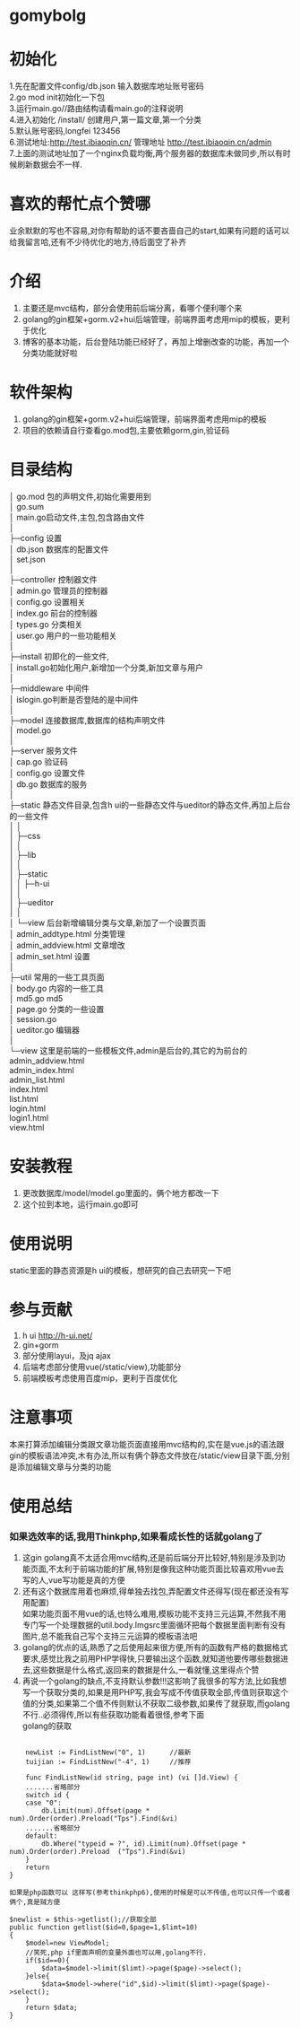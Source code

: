 # gomybolg

# 初始化
 1.先在配置文件config/db.json 输入数据库地址账号密码  
 2.go mod init初始化一下包  
 3.运行main.go//路由结构请看main.go的注释说明  
 4.进入初始化 /install/ 创建用户,第一篇文章,第一个分类  
 5.默认账号密码,longfei 123456  
 6.测试地址:http://test.ibiaoqin.cn/  管理地址 http://test.ibiaoqin.cn/admin  
 7.上面的测试地址加了一个nginx负载均衡,两个服务器的数据库未做同步,所以有时候刷新数据会不一样.

# 喜欢的帮忙点个赞哪
业余默默的写也不容易,对你有帮助的话不要吝啬自己的start,如果有问题的话可以给我留言哈,还有不少待优化的地方,待后面空了补齐

# 介绍

1. 主要还是mvc结构，部分会使用前后端分离，看哪个便利哪个来  
2. golang的gin框架+gorm.v2+hui后端管理，前端界面考虑用mip的模板，更利于优化  
3. 博客的基本功能，后台登陆功能已经好了，再加上增删改查的功能，再加一个分类功能就好啦  

# 软件架构
1. golang的gin框架+gorm.v2+hui后端管理，前端界面考虑用mip的模板
2. 项目的依赖请自行查看go.mod包,主要依赖gorm,gin,验证码

# 目录结构
│  go.mod 包的声明文件,初始化需要用到  
│  go.sum  
│  main.go启动文件,主包,包含路由文件  
│      
├─config 设置  
│      db.json 数据库的配置文件  
│      set.json  
│      
├─controller 控制器文件  
│      admin.go 管理员的控制器  
│      config.go 设置相关  
│      index.go 前台的控制器  
│      types.go 分类相关  
│      user.go 用户的一些功能相关  
│      
├─install 初即化的一些文件,  
│      install.go初始化用户,新增加一个分类,新加文章与用户  
│      
├─middleware 中间件  
│      islogin.go判断是否登陆的是中间件  
│      
├─model 连接数据库,数据库的结构声明文件  
│      model.go  
│      
├─server 服务文件  
│      cap.go 验证码  
│      config.go 设置文件  
│      db.go 数据库的服务  
│      
├─static  静态文件目录,包含h ui的一些静态文件与ueditor的静态文件,再加上后台的一些文件  
│  │  
│  ├─css  
│  │              
│  ├─lib  
│  │                  
│  ├─static  
│  │  ├─h-ui  
│  │                  
│  ├─ueditor   
│  │               
│  └─view 后台新增编辑分类与文章,新加了一个设置页面  
│          admin_addtype.html  分类管理  
│          admin_addview.html  文章增改   
│          admin_set.html  设置  
│          
├─util 常用的一些工具页面  
│      body.go  内容的一些工具  
│      md5.go  md5  
│      page.go  分类的一些设置  
│      session.go  
│      ueditor.go  编辑器  
│      
└─view 这里是前端的一些模板文件,admin是后台的,其它的为前台的  
        admin_addview.html  
        admin_index.html  
        admin_list.html  
        index.html  
        list.html   
        login.html  
        login1.html  
        view.html  



# 安装教程
1. 更改数据库/model/model.go里面的，俩个地方都改一下  
2. 这个拉到本地，运行main.go即可  

# 使用说明

static里面的静态资源是h ui的模板，想研究的自己去研究一下吧  

# 参与贡献
1. h ui  http://h-ui.net/  
2. gin+gorm  
3. 部分使用layui，及jq ajax  
4. 后端考虑部分使用vue(/static/view),功能部分  
5. 前端模板考虑使用百度mip，更利于百度优化  



# 注意事项
本来打算添加编辑分类跟文章功能页面直接用mvc结构的,实在是vue.js的语法跟gin的模板语法冲突,木有办法,所以有俩个静态文件放在/static/view目录下面,分别是添加编辑文章与分类的功能  



# 使用总结
### 如果选效率的话,我用Thinkphp,如果看成长性的话就golang了

1. 这gin golang真不太适合用mvc结构,还是前后端分开比较好,特别是涉及到功能页面,不太利于前端功能的扩展,特别是像我这种功能页面比较喜欢用vue去写的人,vue写功能是真的方便  
2. 还有这个数据库用着也麻烦,得单独去找包,弄配置文件还得写(现在都还没有写用配置)  
如果功能页面不用vue的话,也特么难用,模板功能不支持三元运算,不然我不用专门写一个处理数据的util.body.Imgsrc里面循环把每个数据里面判断有没有图片,总不能我自己写个支持三元运算的模板语法吧  
3. golang的优点的话,熟悉了之后使用起来很方便,所有的函数有严格的数据格式要求,感觉比我之前用PHP学得快,只要输出这个函数,就知道他要传哪些数据进去,这些数据是什么格式,返回来的数据是什么,一看就懂,这里得点个赞  
4. 再说一个golang的缺点,不支持默认参数!!!这影响了我很多的写方法,比如我想写一个获取分类的,如果是用PHP写,我会写成不传值获取全部,传值则获取这个值的分类,如果第二个值不传则默认不获取二级参数,如果传了就获取,而golang不行..必须得传,所以有些获取功能看着很怪,参考下面  
golang的获取  
```

	newList := FindListNew("0", 1)      //最新  
	tuijian := FindListNew("-4", 1)     //推荐  

    func FindListNew(id string, page int) (vi []d.View) {  
    .......省略部分  
	switch id {  
	case "0":  
		db.Limit(num).Offset(page * num).Order(order).Preload("Tps").Find(&vi)  
    .......省略部分  
	default:  
		db.Where("typeid = ?", id).Limit(num).Offset(page * num).Order(order).Preload  ("Tps").Find(&vi)  
	}  
	return  
}  
```

    如果是php函数可以 这样写(参考thinkphp6),使用的时候是可以不传值,也可以只传一个或者俩个,真是贼方便   

```
$newlist = $this->getlist();//获取全部  
public function getlist($id=0,$page=1,$limt=10)  
{  
    $model=new ViewModel;  
    //笑死,php if里面声明的变量外面也可以用,golang不行.  
    if($id==0){  
        $data=$model->limit($limt)->page($page)->select();  
    }else{  
        $data=$model->where("id",$id)->limit($limt)->page($page)->select();  
    }  
    return $data;  
}
```